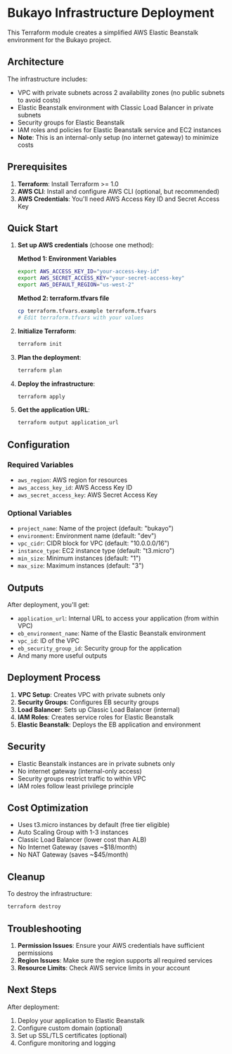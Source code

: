 # Bukayo Infrastructure Deployment

This Terraform module creates a simplified AWS Elastic Beanstalk environment for the Bukayo project.

## Architecture

The infrastructure includes:
- VPC with private subnets across 2 availability zones (no public subnets to avoid costs)
- Elastic Beanstalk environment with Classic Load Balancer in private subnets
- Security groups for Elastic Beanstalk
- IAM roles and policies for Elastic Beanstalk service and EC2 instances
- **Note**: This is an internal-only setup (no internet gateway) to minimize costs

## Prerequisites

1. **Terraform**: Install Terraform >= 1.0
2. **AWS CLI**: Install and configure AWS CLI (optional, but recommended)
3. **AWS Credentials**: You'll need AWS Access Key ID and Secret Access Key

## Quick Start

1. **Set up AWS credentials** (choose one method):

   **Method 1: Environment Variables**
   ```bash
   export AWS_ACCESS_KEY_ID="your-access-key-id"
   export AWS_SECRET_ACCESS_KEY="your-secret-access-key"
   export AWS_DEFAULT_REGION="us-west-2"
   ```

   **Method 2: terraform.tfvars file**
   ```bash
   cp terraform.tfvars.example terraform.tfvars
   # Edit terraform.tfvars with your values
   ```

2. **Initialize Terraform**:
   ```bash
   terraform init
   ```

3. **Plan the deployment**:
   ```bash
   terraform plan
   ```

4. **Deploy the infrastructure**:
   ```bash
   terraform apply
   ```

5. **Get the application URL**:
   ```bash
   terraform output application_url
   ```

## Configuration

### Required Variables

- `aws_region`: AWS region for resources
- `aws_access_key_id`: AWS Access Key ID
- `aws_secret_access_key`: AWS Secret Access Key

### Optional Variables

- `project_name`: Name of the project (default: "bukayo")
- `environment`: Environment name (default: "dev")
- `vpc_cidr`: CIDR block for VPC (default: "10.0.0.0/16")
- `instance_type`: EC2 instance type (default: "t3.micro")
- `min_size`: Minimum instances (default: "1")
- `max_size`: Maximum instances (default: "3")

## Outputs

After deployment, you'll get:
- `application_url`: Internal URL to access your application (from within VPC)
- `eb_environment_name`: Name of the Elastic Beanstalk environment
- `vpc_id`: ID of the VPC
- `eb_security_group_id`: Security group for the application
- And many more useful outputs

## Deployment Process

1. **VPC Setup**: Creates VPC with private subnets only
2. **Security Groups**: Configures EB security groups
3. **Load Balancer**: Sets up Classic Load Balancer (internal)
4. **IAM Roles**: Creates service roles for Elastic Beanstalk
5. **Elastic Beanstalk**: Deploys the EB application and environment

## Security

- Elastic Beanstalk instances are in private subnets only
- No internet gateway (internal-only access)
- Security groups restrict traffic to within VPC
- IAM roles follow least privilege principle

## Cost Optimization

- Uses t3.micro instances by default (free tier eligible)
- Auto Scaling Group with 1-3 instances
- Classic Load Balancer (lower cost than ALB)
- No Internet Gateway (saves ~$18/month)
- No NAT Gateway (saves ~$45/month)

## Cleanup

To destroy the infrastructure:
```bash
terraform destroy
```

## Troubleshooting

1. **Permission Issues**: Ensure your AWS credentials have sufficient permissions
2. **Region Issues**: Make sure the region supports all required services
3. **Resource Limits**: Check AWS service limits in your account

## Next Steps

After deployment:
1. Deploy your application to Elastic Beanstalk
2. Configure custom domain (optional)
3. Set up SSL/TLS certificates (optional)
4. Configure monitoring and logging
